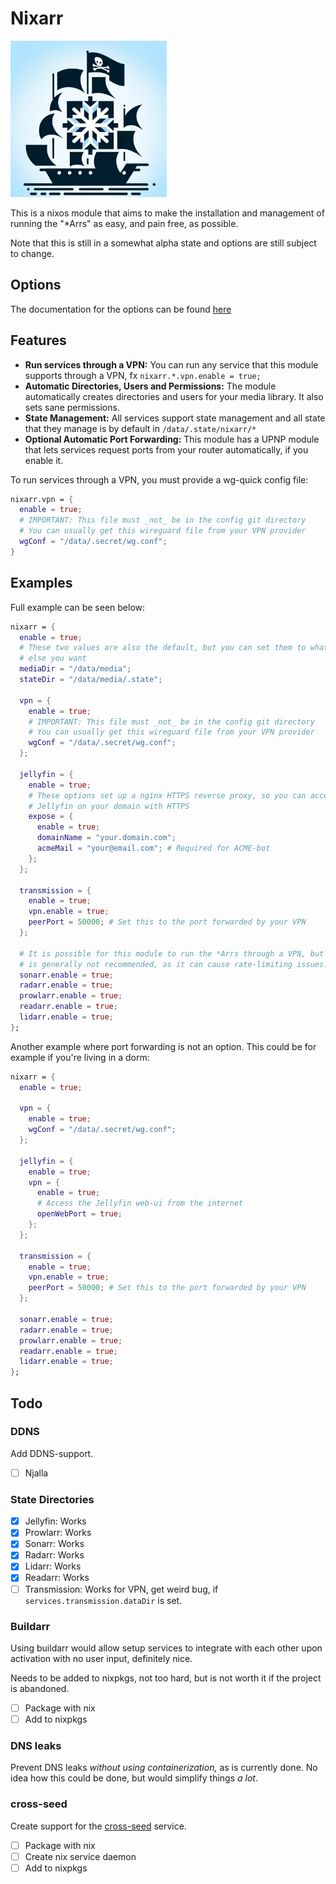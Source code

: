 # Nixarr

![Logo](./docs/img/logo-1.webp)

This is a nixos module that aims to make the installation and management of
running the "*Arrs" as easy, and pain free, as possible.

Note that this is still in a somewhat alpha state and options are still 
subject to change.

## Options

The documentation for the options can be found
[here](https://nixarr.rasmuskirk.com/)

## Features

- **Run services through a VPN:** You can run any service that this module
  supports through a VPN, fx `nixarr.*.vpn.enable = true;`
- **Automatic Directories, Users and Permissions:** The module automatically
  creates directories and users for your media library. It also sets sane
  permissions.
- **State Management:** All services support state management and all state
  that they manage is by default in `/data/.state/nixarr/*`
- **Optional Automatic Port Forwarding:** This module has a UPNP module that
  lets services request ports from your router automatically, if you enable it.

To run services through a VPN, you must provide a wg-quick config file:

```nix
nixarr.vpn = {
  enable = true;
  # IMPORTANT: This file must _not_ be in the config git directory
  # You can usually get this wireguard file from your VPN provider
  wgConf = "/data/.secret/wg.conf";
}
```

## Examples

Full example can be seen below:

```nix
nixarr = {
  enable = true;
  # These two values are also the default, but you can set them to whatever
  # else you want
  mediaDir = "/data/media";
  stateDir = "/data/media/.state";

  vpn = {
    enable = true;
    # IMPORTANT: This file must _not_ be in the config git directory
    # You can usually get this wireguard file from your VPN provider
    wgConf = "/data/.secret/wg.conf";
  };

  jellyfin = {
    enable = true;
    # These options set up a nginx HTTPS reverse proxy, so you can access
    # Jellyfin on your domain with HTTPS
    expose = {
      enable = true;
      domainName = "your.domain.com";
      acmeMail = "your@email.com"; # Required for ACME-bot
    };
  };

  transmission = {
    enable = true;
    vpn.enable = true;
    peerPort = 50000; # Set this to the port forwarded by your VPN
  };

  # It is possible for this module to run the *Arrs through a VPN, but it
  # is generally not recommended, as it can cause rate-limiting issues.
  sonarr.enable = true;
  radarr.enable = true;
  prowlarr.enable = true;
  readarr.enable = true;
  lidarr.enable = true;
};
```

Another example where port forwarding is not an option. This could be for
example if you're living in a dorm:

```nix
nixarr = {
  enable = true;

  vpn = {
    enable = true;
    wgConf = "/data/.secret/wg.conf";
  };

  jellyfin = {
    enable = true;
    vpn = {
      enable = true;
      # Access the Jellyfin web-ui from the internet
      openWebPort = true;
    };
  };

  transmission = {
    enable = true;
    vpn.enable = true;
    peerPort = 50000; # Set this to the port forwarded by your VPN
  };

  sonarr.enable = true;
  radarr.enable = true;
  prowlarr.enable = true;
  readarr.enable = true;
  lidarr.enable = true;
};
```

## Todo

### DDNS

Add DDNS-support.

- [ ] Njalla

### State Directories

- [x] Jellyfin: Works
- [x] Prowlarr: Works
- [x] Sonarr: Works
- [x] Radarr: Works
- [x] Lidarr: Works
- [x] Readarr: Works
- [ ] Transmission: Works for VPN, get weird bug, if
  `services.transmission.dataDir` is set.

### Buildarr

Using buildarr would allow setup services to integrate with each other upon
activation with no user input, definitely nice.

Needs to be added to nixpkgs, not too hard, but is not worth it if the
project is abandoned.

- [ ] Package with nix
- [ ] Add to nixpkgs

### DNS leaks

Prevent DNS leaks _without using containerization,_ as is currently done. No
idea how this could be done, but would simplify things _a lot_.

### cross-seed

Create support for the [cross-seed](https://github.com/cross-seed/cross-seed) service.

- [ ] Package with nix
- [ ] Create nix service daemon
- [ ] Add to nixpkgs
